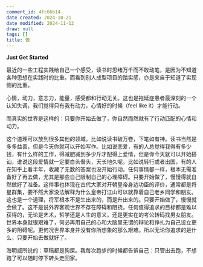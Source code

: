 ```yaml
---
comment_id: 4fc66b14
date created: 2024-10-21
date modified: 2024-11-12
draw: null
tags: []
title: 做
---
```

**Just Get Started**

最近的一些工程实践给自己一个感受，读书时思绪万千而不敢动笔，是因为不知道各种思想在实践时的比重。而看到别人成型项目的踏实感，亦是来自于知道了实现侧的比重。

心情，动力，意志力，能量，感受都和行动无关。这也是拖延症患者最深刻的一个认知失调，我们觉得只有我有动力，心情好的时候（feel like it）才能行动。

而真实的世界是这样的：只要你开始去做了，你自然而然就有了行动匹配的心情和动力。

这个道理可以放到很多其他的领域。比如说读书破万卷，下笔如有神。读书当然是多多益善，但是今天你就可以开始写作。比如说恋爱，有的人总觉得我得有多少钱，有什么样的工作，得减肥减到多少斤才配得上爱情，但是你今天就可以开始搭讪，谁说这段爱情就一定要白头偕头，天长地久呢。比如说转行或者出国，有的人在知乎上看半年，收藏了无数的答案也没开始行动。任何事情都一样，根本无需准备好了再去做，尤其是那些自己限制自己的心理障碍。只要开始做了，慢慢得就自然做好了准备。这件事也体现在古代大家对开朝皇帝身边功臣的评价，通常都是将星群集，要不然大家没法解释为什么皇帝打江山可以就靠着自己老乡同学和朋友。这也是一个道理，将军根本不是生出来的，而是升出来的。只要开始做了，慢慢就会做了。这不是说外界客观世界不存在障碍和阻挠，任何值得追求的目标都是难以获得的，无论是艺术，哲学还是人生的意义，还是更实在的考公转码找男女朋友。世界本身就很艰难了，何必再用自己的心和大脑里无谓的辩论和挣扎为自己设立更多的阻碍呢。更何况世界本身并没有你所想象的那么艰难。所以无论你追求的是什么，只要开始去做就好了。

海明威所说的：草稿都是狗屎。我每次跑步的时候都告诉自己：只管出去跑，不想跑了可以随时停下转头走回家。
